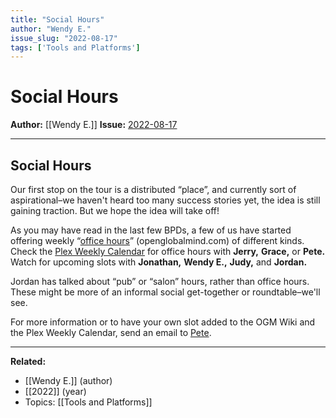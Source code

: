 ```yaml
---
title: "Social Hours"
author: "Wendy E."
issue_slug: "2022-08-17"
tags: ['Tools and Platforms']
---
```


# Social Hours

**Author:** [[Wendy E.]]
**Issue:** [2022-08-17](https://plex.collectivesensecommons.org/2022-08-17/)

---

## Social Hours
Our first stop on the tour is a distributed “place”, and currently sort of aspirational–we haven't heard too many success stories yet, the idea is still gaining traction. But we hope the idea will take off!

As you may have read in the last few BPDs, a few of us have started offering weekly “[office hours](https://wiki.openglobalmind.com/ogm_culture/office_hours)” (openglobalmind.com) of different kinds. Check the [Plex Weekly Calendar](__GHOST_URL__/calendar/) for office hours with **Jerry,** **Grace,** or **Pete.** Watch for upcoming slots with **Jonathan,** **Wendy E.,** **Judy,** and **Jordan.**

Jordan has talked about “pub” or “salon” hours, rather than office hours. These might be more of an informal social get-together or roundtable–we'll see.

For more information or to have your own slot added to the OGM Wiki and the Plex Weekly Calendar, send an email to [Pete](mailto:kaminski@istori.com).

---

**Related:**
- [[Wendy E.]] (author)
- [[2022]] (year)
- Topics: [[Tools and Platforms]]

